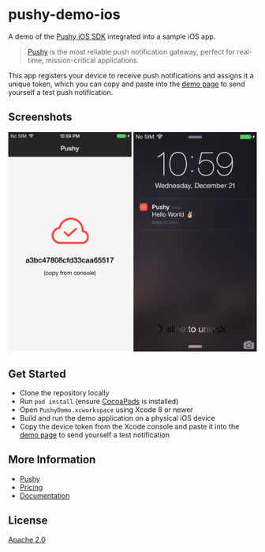 # pushy-demo-ios

A demo of the [Pushy iOS SDK](https://pushy.me/docs/ios/get-sdk) integrated into a sample iOS app.

> [Pushy](https://pushy.me/) is the most reliable push notification gateway, perfect for real-time, mission-critical applications.

This app registers your device to receive push notifications and assigns it a unique token, which you can copy and paste into the [demo page](https://pushy.me/docs/resources/demo) to send yourself a test push notification.

## Screenshots

<img src="Screenshots/1.png" width="250"> <img src="Screenshots/2.png" width="250">

## Get Started

* Clone the repository locally
* Run `pod install` (ensure [CocoaPods](https://cocoapods.org/) is installed)
* Open `PushyDemo.xcworkspace` using Xcode 8 or newer
* Build and run the demo application on a physical iOS device
* Copy the device token from the Xcode console and paste it into the [demo page](https://pushy.me/docs/resources/demo) to send yourself a test notification

## More Information

* [Pushy](https://pushy.me/)
* [Pricing](https://pushy.me/pricing)
* [Documentation](https://pushy.me/docs)

## License

[Apache 2.0](LICENSE)
